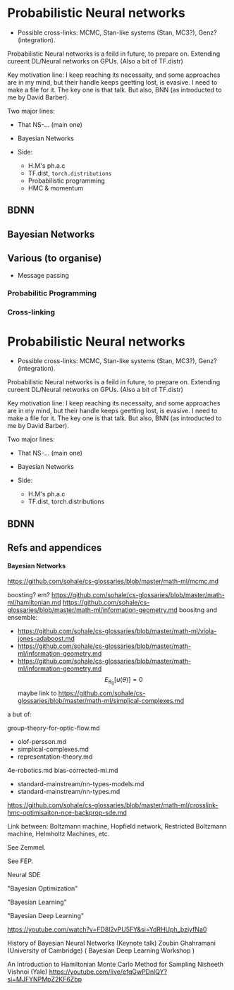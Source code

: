 # Probabilistic Neural networks

* Possible cross-links: MCMC, Stan-like systems (Stan, MC3?), Genz? (integration).

Probabilistic Neural networks is a feild in future, to prepare on. Extending cureent DL/Neural networks on GPUs. (Also a bit of TF.distr)

Key motivation line:
I keep reaching its necessaity, and some approaches are in my mind, but their handle keeps geetting lost, is evasive. I need to make a file for it. The key one is that talk. But also, BNN (as introducted to me by David Barber).

Two major lines:
* That NS-... (main one)
* Bayesian Networks

* Side:
   * H.M's ph.a.c
   * TF.dist, `torch.distributions`
   * Probabilistic programming
   * HMC & momentum

## BDNN
## Bayesian Networks
## Various (to organise)
* Message passing
### Probabilitic Programming



### Cross-linking

# Probabilistic Neural networks

* Possible cross-links: MCMC, Stan-like systems (Stan, MC3?), Genz? (integration).

Probabilistic Neural networks is a feild in future, to prepare on. Extending cureent DL/Neural networks on GPUs. (Also a bit of TF.distr)

Key motivation line:
I keep reaching its necessaity, and some approaches are in my mind, but their handle keeps geetting lost, is evasive. I need to make a file for it. The key one is that talk. But also, BNN (as introducted to me by David Barber).

Two major lines:
* That NS-... (main one)
* Bayesian Networks

* Side:
   * H.M's ph.a.c
   * TF.dist, torch.distributions 

## BDNN

## Refs and appendices
#### Bayesian Networks

https://github.com/sohale/cs-glossaries/blob/master/math-ml/mcmc.md

boosting? em?
https://github.com/sohale/cs-glossaries/blob/master/math-ml/hamiltonian.md
https://github.com/sohale/cs-glossaries/blob/master/math-ml/information-geometry.md
boositng and ensemble:
  * https://github.com/sohale/cs-glossaries/blob/master/math-ml/viola-jones-adaboost.md
* https://github.com/sohale/cs-glossaries/blob/master/math-ml/information-geometry.md
* https://github.com/sohale/cs-glossaries/blob/master/math-ml/information-geometry.md
$$
E_{\theta_0}[u(\theta)] = 0
$$
maybe link to
https://github.com/sohale/cs-glossaries/blob/master/math-ml/simplical-complexes.md

a but of:

group-theory-for-optic-flow.md

* olof-persson.md
* simplical-complexes.md
* representation-theory.md

4e-robotics.md
bias-corrected-mi.md

* standard-mainstream/nn-types-models.md
* standard-mainstream/nn-types.md

https://github.com/sohale/cs-glossaries/blob/master/math-ml/crosslink-hmc-optimisaiton-nce-backprop-sde.md

Link between:
Boltzmann machine,
Hopfield network,
Restricted Boltzmann machine,
Helmholtz Machines,
etc.

See Zemmel.

See FEP.

Neural SDE

"Bayesian Optimization"

"Bayesian Learning"

"Bayesian Deep Learning"


https://youtube.com/watch?v=FD8l2vPU5FY&si=YdRHUph_bziyfNa0

History of Bayesian Neural Networks (Keynote talk)
Zoubin Ghahramani (University of Cambridge)
( Bayesian Deep Learning Workshop )

An Introduction to Hamiltonian Monte Carlo Method for Sampling
Nisheeth Vishnoi (Yale)
https://youtube.com/live/efqGwPDnlQY?si=MJFYNPMpZ2KF6Zbp
